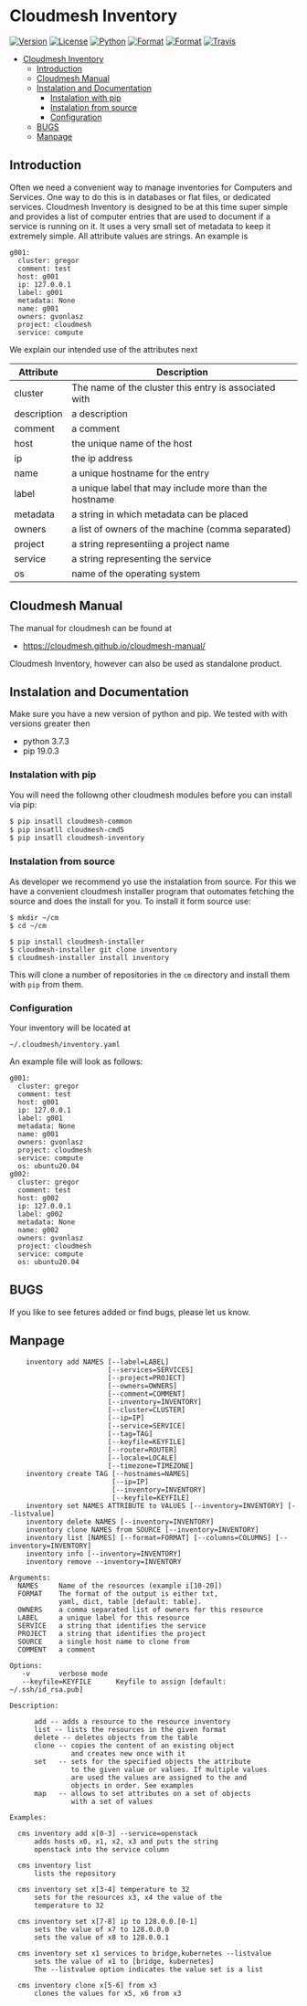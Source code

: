 # Cloudmesh Inventory

[![Version](https://img.shields.io/pypi/v/cloudmesh-inventory.svg)](https://pypi.python.org/pypi/cloudmesh-inventory)
[![License](https://img.shields.io/badge/License-Apache%202.0-blue.svg)](https://github.com/cloudmesh/cloudmesh-inventory/blob/main/LICENSE)
[![Python](https://img.shields.io/pypi/pyversions/cloudmesh-inventory.svg)](https://pypi.python.org/pypi/cloudmesh-inventory)
[![Format](https://img.shields.io/pypi/format/cloudmesh-inventory.svg)](https://pypi.python.org/pypi/cloudmesh-inventory)
[![Format](https://img.shields.io/pypi/status/cloudmesh-inventory.svg)](https://pypi.python.org/pypi/cloudmesh-inventory)
[![Travis](https://travis-ci.com/cloudmesh/cloudmesh-inventory.svg?branch=main)](https://travis-ci.com/cloudmesh/cloudmesh-inventory)


<!--TOC-->

- [Cloudmesh Inventory](#cloudmesh-inventory)
  - [Introduction](#introduction)
  - [Cloudmesh Manual](#cloudmesh-manual)
  - [Instalation and Documentation](#instalation-and-documentation)
    - [Instalation with pip](#instalation-with-pip)
    - [Instalation from source](#instalation-from-source)
    - [Configuration](#configuration)
  - [BUGS](#bugs)
  - [Manpage](#manpage)

<!--TOC-->

## Introduction

Often we need a convenient way to manage inventories for Computers and Services. One way to do this is in databases or flat files, or dedicated services. Cloudmesh Inventory is designed to be at this time super simple and provides a list of computer entries that are used to document if a service is running on it. It uses a very small set of metadata to keep it extremely simple. All attribute values are strings. An example is 

    g001:
      cluster: gregor
      comment: test
      host: g001
      ip: 127.0.0.1
      label: g001
      metadata: None
      name: g001
      owners: gvonlasz
      project: cloudmesh
      service: compute

We explain our intended use of the attributes next 

| Attribute | Description |
| --- | ---| 
| cluster | The name of the cluster this entry is associated with | 
| description | a description | 
| comment | a comment | 
| host | the unique name of the host | 
| ip | the ip address |
| name | a unique hostname for the entry |
| label | a unique label that may include more than the hostname |
| metadata | a string in which metadata can be placed |
| owners | a list of owners of the machine (comma separated) |
| project | a string representiing a project name |
| service | a string representing the service |
| os | name of the operating system |


## Cloudmesh Manual

The manual for cloudmesh can be found at 

* https://cloudmesh.github.io/cloudmesh-manual/

Cloudmesh Inventory, however can also be used as standalone product.

## Instalation and Documentation

Make sure you have a new version of python and pip. We tested with with versions greater then

* python 3.7.3
* pip 19.0.3

### Instalation with pip

You will need the followng other cloudmesh modules before you can
install via pip:

```bash
$ pip insatll cloudmesh-common
$ pip insatll cloudmesh-cmd5
$ pip insatll cloudmesh-inventory
```

### Instalation from source

As developer we recommend yo use the instalation from source. For this we have a convenient cloudmesh installer program that outomates fetching the source and does the install for you.
To install it form source use:


    $ mkdir ~/cm
    $ cd ~/cm
    
    $ pip install cloudmesh-installer    
    $ cloudmesh-installer git clone inventory
    $ cloudmesh-installer install inventory
    
This will clone a number of repositories in the `cm` directory and
install them with  `pip` from them.

### Configuration

Your inventory will be located at

    ~/.cloudmesh/inventory.yaml

An example file will look as follows:

    g001:
      cluster: gregor
      comment: test
      host: g001
      ip: 127.0.0.1
      label: g001
      metadata: None
      name: g001
      owners: gvonlasz
      project: cloudmesh
      service: compute
      os: ubuntu20.04
    g002:
      cluster: gregor
      comment: test
      host: g002
      ip: 127.0.0.1
      label: g002
      metadata: None
      name: g002
      owners: gvonlasz
      project: cloudmesh
      service: compute
      os: ubuntu20.04

## BUGS

If you like to see fetures added or find bugs, please let us know.

## Manpage

<!--MANUAL-->
```
    inventory add NAMES [--label=LABEL]
                        [--services=SERVICES]
                        [--project=PROJECT]
                        [--owners=OWNERS]
                        [--comment=COMMENT]
                        [--inventory=INVENTORY]
                        [--cluster=CLUSTER]
                        [--ip=IP]
                        [--service=SERVICE]
                        [--tag=TAG]
                        [--keyfile=KEYFILE]
                        [--router=ROUTER]
                        [--locale=LOCALE]
                        [--timezone=TIMEZONE]
    inventory create TAG [--hostnames=NAMES]
                         [--ip=IP]
                         [--inventory=INVENTORY]
                         [--keyfile=KEYFILE]
    inventory set NAMES ATTRIBUTE to VALUES [--inventory=INVENTORY] [--listvalue]
    inventory delete NAMES [--inventory=INVENTORY]
    inventory clone NAMES from SOURCE [--inventory=INVENTORY]
    inventory list [NAMES] [--format=FORMAT] [--columns=COLUMNS] [--inventory=INVENTORY]
    inventory info [--inventory=INVENTORY]
    inventory remove --inventory=INVENTORY

Arguments:
  NAMES     Name of the resources (example i[10-20])
  FORMAT    The format of the output is either txt,
            yaml, dict, table [default: table].
  OWNERS    a comma separated list of owners for this resource
  LABEL     a unique label for this resource
  SERVICE   a string that identifies the service
  PROJECT   a string that identifies the project
  SOURCE    a single host name to clone from
  COMMENT   a comment

Options:
   -v       verbose mode
   --keyfile=KEYFILE      Keyfile to assign [default: ~/.ssh/id_rsa.pub]

Description:

      add -- adds a resource to the resource inventory
      list -- lists the resources in the given format
      delete -- deletes objects from the table
      clone -- copies the content of an existing object
               and creates new once with it
      set   -- sets for the specified objects the attribute
               to the given value or values. If multiple values
               are used the values are assigned to the and
               objects in order. See examples
      map   -- allows to set attributes on a set of objects
               with a set of values

Examples:

  cms inventory add x[0-3] --service=openstack
      adds hosts x0, x1, x2, x3 and puts the string
      openstack into the service column

  cms inventory list
      lists the repository

  cms inventory set x[3-4] temperature to 32
      sets for the resources x3, x4 the value of the
      temperature to 32

  cms inventory set x[7-8] ip to 128.0.0.[0-1]
      sets the value of x7 to 128.0.0.0
      sets the value of x8 to 128.0.0.1

  cms inventory set x1 services to bridge,kubernetes --listvalue
      sets the value of x1 to [bridge, kubernetes]
      The --listvalue option indicates the value set is a list

  cms inventory clone x[5-6] from x3
      clones the values for x5, x6 from x3

```
<!--MANUAL-->